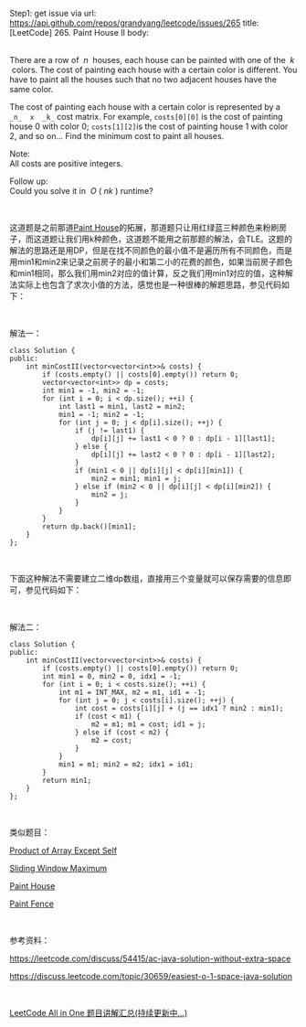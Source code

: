 Step1: get issue via url: https://api.github.com/repos/grandyang/leetcode/issues/265 
 title:[LeetCode] 265. Paint House II 
 body:  
  

There are a row of  _n_  houses, each house can be painted with one of the  _k_  colors. The cost of painting each house with a certain color is different. You have to paint all the houses such that no two adjacent houses have the same color.

The cost of painting each house with a certain color is represented by a ` _n_  x  _k_` cost matrix. For example, `costs[0][0]` is the cost of painting house 0 with color 0; `costs[1][2]`is the cost of painting house 1 with color 2, and so on... Find the minimum cost to paint all houses.

Note:  
All costs are positive integers.

Follow up:  
Could you solve it in  _O_ ( _nk_ ) runtime?

 

这道题是之前那道[Paint House](http://www.cnblogs.com/grandyang/p/5319384.html)的拓展，那道题只让用红绿蓝三种颜色来粉刷房子，而这道题让我们用k种颜色，这道题不能用之前那题的解法，会TLE。这题的解法的思路还是用DP，但是在找不同颜色的最小值不是遍历所有不同颜色，而是用min1和min2来记录之前房子的最小和第二小的花费的颜色，如果当前房子颜色和min1相同，那么我们用min2对应的值计算，反之我们用min1对应的值，这种解法实际上也包含了求次小值的方法，感觉也是一种很棒的解题思路，参见代码如下：

 

解法一：
    
    
    class Solution {
    public:
        int minCostII(vector<vector<int>>& costs) {
            if (costs.empty() || costs[0].empty()) return 0;
            vector<vector<int>> dp = costs;
            int min1 = -1, min2 = -1;
            for (int i = 0; i < dp.size(); ++i) {
                int last1 = min1, last2 = min2;
                min1 = -1; min2 = -1;
                for (int j = 0; j < dp[i].size(); ++j) {
                    if (j != last1) {
                        dp[i][j] += last1 < 0 ? 0 : dp[i - 1][last1];
                    } else {
                        dp[i][j] += last2 < 0 ? 0 : dp[i - 1][last2];
                    }
                    if (min1 < 0 || dp[i][j] < dp[i][min1]) {
                        min2 = min1; min1 = j;
                    } else if (min2 < 0 || dp[i][j] < dp[i][min2]) {
                        min2 = j;
                    }
                }
            }
            return dp.back()[min1];
        }
    };

 

下面这种解法不需要建立二维dp数组，直接用三个变量就可以保存需要的信息即可，参见代码如下：

 

解法二：
    
    
    class Solution {
    public:
        int minCostII(vector<vector<int>>& costs) {
            if (costs.empty() || costs[0].empty()) return 0;
            int min1 = 0, min2 = 0, idx1 = -1;
            for (int i = 0; i < costs.size(); ++i) {
                int m1 = INT_MAX, m2 = m1, id1 = -1;
                for (int j = 0; j < costs[i].size(); ++j) {
                    int cost = costs[i][j] + (j == idx1 ? min2 : min1);
                    if (cost < m1) {
                        m2 = m1; m1 = cost; id1 = j;
                    } else if (cost < m2) {
                        m2 = cost;
                    }
                }
                min1 = m1; min2 = m2; idx1 = id1;
            }
            return min1;
        }
    };

 

类似题目：

[Product of Array Except Self](http://www.cnblogs.com/grandyang/p/4650187.html)

[Sliding Window Maximum](http://www.cnblogs.com/grandyang/p/4656517.html)

[Paint House](http://www.cnblogs.com/grandyang/p/5319384.html)

[Paint Fence](http://www.cnblogs.com/grandyang/p/5231220.html)

 

参考资料：

<https://leetcode.com/discuss/54415/ac-java-solution-without-extra-space>

<https://discuss.leetcode.com/topic/30659/easiest-o-1-space-java-solution>

 

[LeetCode All in One 题目讲解汇总(持续更新中...)](http://www.cnblogs.com/grandyang/p/4606334.html)
